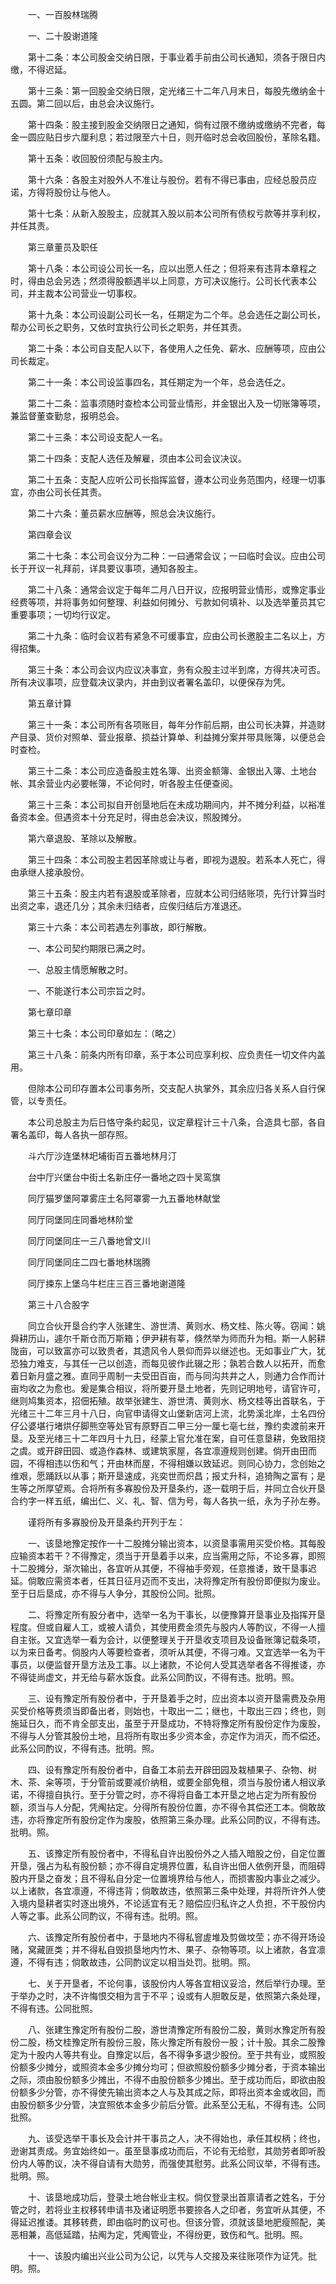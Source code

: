 <!-- { "loadSidebar": true } -->
　　一、一百股林瑞腾

　　一、二十股谢道隆

　　第十二条：本公司股金交纳日限，于事业着手前由公司长通知，须各于限日内缴，不得迟延。

　　第十三条：第一回股金交纳日限，定光绪三十二年八月末日，每股先缴纳金十五圆。第二回以后，由总会决议施行。

　　第十四条：股主接到股金交纳限日之通知，倘有过限不缴纳或缴纳不完者，每金一圆应贴日步六厘利息；若过限至六十日，则开临时总会收回股份，革除名籍。

　　第十五条：收回股份须配与股主内。

　　第十六条：各股主对股外人不准让与股份。若有不得已事由，应经总股员应诺，方得将股份让与他人。

　　第十七条：从新入股股主，应就其入股以前本公司所有债权亏款等并享利权，并任其责。

　　第三章董员及职任

　　第十八条：本公司设公司长一名，应以出愿人任之；但将来有违背本章程之时，得由总会另选；然须得股额遇半以上同意，方可决议施行。公司长代表本公司，并主裁本公司营业一切事权。

　　第十九条：本公司设副公司长一名，任期定为二个年。总会选任之副公司长，帮办公司长之职务，又依时宜执行公司长之职务，并任其责。

　　第二十条：本公司自支配人以下，各使用人之任免、薪水、应酬等项，应由公司长裁定。

　　第二十一条：本公司设监事四名，其任期定为一个年，总会选任之。

　　第二十二条：监事须随时查检本公司营业情形，并金银出入及一切账簿等项，兼监督董查勤怠，报明总会。

　　第二十三条：本公司设支配人一名。

　　第二十四条：支配人选任及解雇，须由本公司会议决议。

　　第二十五条：支配人应听公司长指挥监督，遵本公司业务范围内，经理一切事宜，亦由公司长任其责。

　　第二十六条：董员薪水应酬等，照总会决议施行。

　　第四章会议

　　第二十七条：本公司会议分为二种：一曰通常会议；一曰临时会议。应由公司长于开议一礼拜前，详具要议事项，通知各股主。

　　第二十八条：通常会议定于每年二月八日开议，应报明营业情形，或豫定事业经费等项，并将事务如何整理、利益如何摊分、亏款如何填补、以及选举董员其它重要事项；一切均行议定。

　　第二十九条：临时会议若有紧急不可缓事宜，应由公司长邀股主二名以上，方得招集。

　　第三十条：本公司会议内应议决事宜，务有众股主过半到席，方得共决可否。所有决议事项，应登载决议录内，并由到议者署名盖印，以便保存为凭。

　　第五章计算

　　第三十一条：本公司所有各项账目，每年分作前后期，由公司长决算，并造财产目录、货价对照单、营业报章、损益计算单、利益摊分案并带具账簿，以便总会时查检。

　　第三十二条：本公司应造备股主姓名簿、出资金额簿、金银出入簿、土地台帐、其余营业内必要帐簿，不论何时，听各股主任便查阅。

　　第三十三条：本公司拟自开创垦地后在未成功期间内，并不摊分利益，以裕准备资本金。但遇资本十分充足时，得由总会决议，照股摊分。

　　第六章退股、革除以及解散。

　　第三十四条：本公司股主若因革除或让与者，即视为退股。若系本人死亡，得由承继人接承股份。

　　第三十五条：股主内若有退股或革除者，应就本公司归结账项，先行计算当时出资之率，退还几分；其余未归结者，应俟归结后方准退还。

　　第三十六条：本公司若遇左列事故，即行解散。

　　一、本公司契约期限已满之时。

　　一、总股主情愿解散之时。

　　一、不能遂行本公司宗旨之时。

　　第七章印章

　　第三十七条：本公司印章如左：（略之）

　　第三十八条：前条内所有印章，系于本公司应享利权、应负责任一切文件内盖用。

　　但除本公司印存置本公司事务所，交支配人执掌外，其余应归各关系人自行保管，以专责任。

　　本公司总股主为后日恪守条约起见，议定章程计三十八条，合造具七部，各自署名盖印，每人各执一部存照。

　　斗六厅沙连堡林圯埔街百五番地林月汀

　　台中厅兴堡台中街土名新庄仔一番地之四十吴鸾旗

　　同厅猫罗堡阿罩雾庄土名阿罩雾一九五番地林献堂

　　同厅同堡同庄同番地林阶堂

　　同厅同堡同庄一三八番地曾文川

　　同厅同堡同庄二四七番地林瑞腾

　　同厅捒东上堡乌牛栏庄三百三番地谢道隆

　　第三十八合股字

　　同立合伙开垦合约字人张建生、游世清、黄则水、杨文桂、陈火等。窃闻：姚舜耕历山，遽尔千斯仓而万斯箱；伊尹耕有莘，倏然举为师而升为相。斯一人躬耕陇亩，可以致富亦可以致贵者，其遗风令人景仰而异以继述也。无如事业广大，犹恐独力难支，与其任一己以创造，而每见彼作此辍之形；孰若合数人以拓开，而愈着日新月盛之雅。直同乎周制一夫受田百亩，而与同沟共井之人，则通力合作而计亩均收之为愈也。爰是集合相议，将所要开垦土地者，先则记明地号，请官许可，继则鸠集资本，招佃拓殖。故举张建生、游世清、黄则水、杨文桂等出首联名，于光绪三十二年三月十八日，向官申请得文山堡新店河上流，北势溪北岸，土名四份仔公婆堪行堵烘仔脚熊空等处官有原野百二甲三分一厘七亳七丝，豫约卖渡前来开垦。及至光绪三十二年四月十九日，经蒙上官允准在案，自可任意垦耕，免致阻挠之虞。或开辟田园、或造作森林、或建筑家屋，各宜凛遵规则创建。倘开由田而园，不得相违以伤和气；开由林而屋，不得相嫌以致延迟。则同心协力，念创始之维艰，愿踊跃以从事；斯开垦速成，兆奕世而炽昌；报丈升科，追猗陶之富有；是生等之所厚望焉。合将所有多寡股份及开垦条约，逐一载明于后，并同立合伙开垦合约字一样五纸，编出仁、义、礼、智、信为号，每人各执一纸，永为子孙左券。

　　谨将所有多寡股份及开垦条约开列于左：

　　一、该垦地豫定按作一十二股摊分输出资本，以资垦事需用买受价格。其每股应输资本若干？不得豫定，须当于开垦着手以来，应当需用之际，不论多寡，即照十二股摊分，渐次输出，各宜听从其便，不得袖手旁观，任意推诿，致干垦事迟延。倘敢应需资本者，任其日征月迈而不支出，决将豫定所有股份即便拟为废业。至于日后垦成，亦不得与人争分，其股份公同。批照。

　　二、将豫定所有股分者中，选举一名为干事长，以便豫算开垦事业及指挥开垦程度。但或自雇人工，或被人请负，其使用费金须先与股内人等酌议，不得一人擅自主张。又宜选举一看为会计，以便整理关于开垦收支项目及设备账簿记载条项，以为来日备考。倘股内人等要检查者，须听从其便，不得刁难。又宜选举一名为干事员，以便监督开垦方法及工事。以上诸款，不论何人受其选举者各不得推诿，亦不得徒尚虚文，并无给与薪水饭食。此系公同酌议，不得有违。批明。照。

　　三、设有豫定所有股份者中，于开垦着手之时，应出资本以资开垦需费及杂用买受价格等费须当即备出者，则始也，十取出一二；继也，十取出三四；终也，则施延日久，而不肯全部支出，虽至于开垦成功，不特将豫定所有股份定作为废股，不得与人分管其股份土地，且将所有取出多少资本金，亦定作为消灭，而不偿还。此系公同酌议，不得有违。批明。照。

　　四、设有豫定所有股份者中，自备工本前去开辟田园及栽植果子、杂物、树木、茶、籴等项，于分管前或要减价纳租，或要全部免租，须当与股份诸人相议承诺，不得擅自执行。至于分管之时，亦不得将自备工本开垦之地占定为所有股份额，须当与人分配，凭阄拈定。分得所有股份位置，亦不得令其偿还工本。倘敢故违，亦将豫定所有股份定作为废股，依照第三条办理。此系公同酌议，不得有违。批明。照。

　　五、该豫定所有股份者中，不得私自许出股份外之人插入暗股之份，自定位置开垦，强占为私有股份额；亦不得自定境界位置，私自许出佃人依例开垦，而阻碍股内开垦之奋发；且不得私自分定一位置境界给与他人，而损害股内事业之减少。以上诸款，各宜凛遵，不得违背；倘敢故违，依照第三条中处理，并将所许外人使入境内垦耕者实时逐出境外，不论适宜有无？赔偿应归私许之人负担，不干股份内人等之事。此系公同酌议，不得有违。批明。照。

　　六、该豫定所有股份者中，于垦地内不得私窨虗堆及剪做坟茔；亦不得开场设赌，窝藏匪类；并不得私自毁损垦地内竹木、果子、杂物等项。以上诸款，各宜凛遵，不得有违；倘敢故违，公同酌议定以相当处罚。批明。照。

　　七、关于开垦者，不论何事，该股份内人等各宜相议妥洽，然后举行办理。至于举办之时，决不许悔恨交相为言于不平；设或有人胆敢反是，依照第六条处理，不得有违。公同批照。

　　八、张建生豫定所有股份二股，游世清豫定所有股份二股，黄则水豫定所有股份二股，杨文桂豫定所有股份三股，陈火豫定所有股份一股；计十股。其余二股豫定为十股内人等共有业。自豫定以后，各不得争多退少股份。至于共有业，或照股份额多少摊分，或照资本金多少摊分均可；但欲照股份额多少摊分者，于资本输出之际，须由股份额多少摊出，不得不由股份额多少摊出。至于成功而后，即欲由股份额多少分管，亦不得使先输出资本之人与及其成之际，即将出资本金或收回，而由股份额多少分管，决宜照依本金多少前后分管。此系至公无私，不得有违。公同批照。 

　　九、该受选举干事长及会计并干事员之人，决不得始也，承任其权柄；终也，逊谢其责成。务宜始终如一。虽至垦事成功而后，不论有无给慰，其勋劳者即听股份内人等酌议，决不得自请有大勋劳，而强使其慰劳。此系公同议举，不得有违。批明。照。

　　十、该垦地成功后，登录土地台帐业主权。倘仅登录出首禀请者之姓名，于分管之时，若将业主权移转申请书及诸证明愿书要捺各人之印者，务宜听从其便，不得延迟推诿。其移转费，即由临时酌议可也。但该分管，须就该垦地肥瘦照配，美恶相兼，高低延踏，拈阄为定，凭阄管业，不得纷更，致伤和气。批明。照。

　　十一、该股内编出兴业公司为公记，以凭与人交接及来往账项作为证凭。批明。照。

